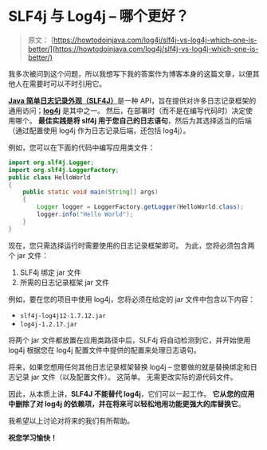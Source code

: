 # SLF4j 与 Log4j – 哪个更好？

> 原文： [https://howtodoinjava.com/log4j/slf4j-vs-log4j-which-one-is-better/](https://howtodoinjava.com/log4j/slf4j-vs-log4j-which-one-is-better/)

我多次被问到这个问题，所以我想写下我的答案作为博客本身的这篇文章，以便其他人在需要时可以不时引用它。

[**Java 简单日志记录外观（SLF4J）**](http://www.slf4j.org/)是一种 API，旨在提供对许多日志记录框架的通用访问；[**log4j**](https://logging.apache.org/log4j/2.x/) 是其中之一。 然后，在部署时（而不是在编写代码时）决定使用哪个。 **最佳实践是将 slf4j 用于您自己的日志语句**，然后为其选择适当的后端（通过配置使用 log4j 作为日志记录后端，还包括 log4j）。

例如，您可以在下面的代码中编写应用类文件：

```java
import org.slf4j.Logger;
import org.slf4j.LoggerFactory;
public class HelloWorld
{
    public static void main(String[] args)
    {
        Logger logger = LoggerFactory.getLogger(HelloWorld.class);
        logger.info("Hello World");
    }
}
```

现在，您只需选择运行时需要使用的日志记录框架即可。 为此，您将必须包含两个 jar 文件：

1.  SLF4j 绑定 jar 文件
2.  所需的日志记录框架 jar 文件

例如，要在您的项目中使用 log4j，您将必须在给定的 jar 文件中包含以下内容：

*   `slf4j-log4j12-1.7.12.jar`
*   `log4j-1.2.17.jar`

将两个 jar 文件都放置在应用类路径中后，SLF4j 将自动检测到它，并开始使用 log4j 根据您在 log4j 配置文件中提供的配置来处理日志语句。

将来，如果您想用任何其他日志记录框架替换 log4j – 您要做的就是替换绑定和日志记录 jar 文件（以及配置文件）。 这简单。 无需更改实际的源代码文件。

因此，从本质上讲，**SLF4J 不能替代 log4j**，它们可以一起工作。 **它从您的应用中删除了对 log4j 的依赖项，并在将来可以轻松地用功能更强大的库替换它**。

我希望以上讨论对将来的我们有所帮助。

**祝您学习愉快！**